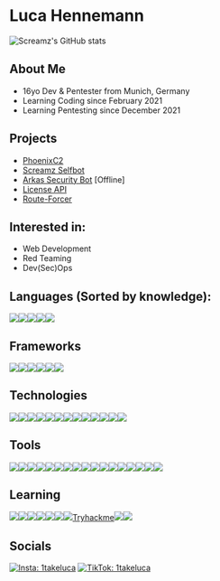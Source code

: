 # Luca Hennemann
![Screamz's GitHub stats](https://github-readme-stats.vercel.app/api?username=screamz2k&show_icons=true&theme=merko)
<br>

## About Me
- 16yo Dev & Pentester from Munich, Germany 
- Learning Coding since February 2021
- Learning Pentesting since December 2021

## Projects
- [PhoenixC2](https://github.com/screamz2k/PhoenixC2)
- [Screamz Selfbot](https://github.com/screamz2k/SCREAMZ-SELFBOT)
- [Arkas Security Bot](https://discord.com/api/oauth2/authorize?client_id=894126755223310366&permissions=8&scope=bot%20applications.commands) [Offline]
- [License API](https://github.com/screamz2k/License-API)
- [Route-Forcer](https://github.com/screamz2k/Route-Forcer)

## Interested in:
- Web Development
- Red Teaming
- Dev(Sec)Ops

## Languages (Sorted by knowledge):
<img src="https://img.shields.io/badge/Python-FFD43B?style=for-the-badge&logo=python&logoColor=blue"><img src="https://img.shields.io/badge/JavaScript-323330?style=for-the-badge&logo=javascript&logoColor=F7DF1E"><img src="https://img.shields.io/badge/Go-00ADD8?style=for-the-badge&logo=go&logoColor=white"><img src="https://img.shields.io/badge/HTML5-E34F26?style=for-the-badge&logo=html5&logoColor=white"><img src="https://img.shields.io/badge/C%23-239120?style=for-the-badge&logo=c-sharp&logoColor=white">

## Frameworks
<img src="https://img.shields.io/badge/Flask-000000?style=for-the-badge&logo=flask&logoColor=white"><img src="https://img.shields.io/badge/React-20232A?style=for-the-badge&logo=react&logoColor=61DAFB"><img src="https://img.shields.io/badge/Bootstrap-563D7C?style=for-the-badge&logo=bootstrap&logoColor=white"><img src="https://img.shields.io/badge/Django-092E20?style=for-the-badge&logo=django&logoColor=green"><img src="https://img.shields.io/badge/jQuery-0769AD?style=for-the-badge&logo=jquery&logoColor=white"><img src="https://img.shields.io/badge/.NET-512BD4?style=for-the-badge&logo=dotnet&logoColor=white">

## Technologies
<img src="https://img.shields.io/badge/Docker-2CA5E0?style=for-the-badge&logo=docker&logoColor=white"><img src="https://img.shields.io/badge/pypi-3775A9?style=for-the-badge&logo=pypi&logoColor=white"><img src="https://img.shields.io/badge/MySQL-005C84?style=for-the-badge&logo=mysql&logoColor=white"><img src="https://img.shields.io/badge/SQLite-07405E?style=for-the-badge&logo=sqlite&logoColor=white"><img src="https://img.shields.io/badge/Font_Awesome-339AF0?style=for-the-badge&logo=fontawesome&logoColor=white"><img src="https://img.shields.io/badge/json-5E5C5C?style=for-the-badge&logo=json&logoColor=white"><img src="https://img.shields.io/badge/VMware-231f20?style=for-the-badge&logo=VMware&logoColor=white"><img src="https://img.shields.io/badge/NuGet-004880?style=for-the-badge&logo=nuget&logoColor=white"><img src="https://img.shields.io/badge/Selenium-43B02A?style=for-the-badge&logo=Selenium&logoColor=white"><img src="https://img.shields.io/badge/Arch_Linux-1793D1?style=for-the-badge&logo=arch-linux&logoColor=white"><img src="https://img.shields.io/badge/Raspberry%20Pi-A22846?style=for-the-badge&logo=Raspberry%20Pi&logoColor=white"><img src="https://img.shields.io/badge/Windows-0078D6?style=for-the-badge&logo=windows&logoColor=white"><img src="https://img.shields.io/badge/Kali_Linux-557C94?style=for-the-badge&logo=kali-linux&logoColor=white">

## Tools
<img src="https://img.shields.io/badge/powershell-5391FE?style=for-the-badge&logo=powershell&logoColor=white"><img src="https://img.shields.io/badge/GNU%20Bash-4EAA25?style=for-the-badge&logo=GNU%20Bash&logoColor=white"><img src="https://img.shields.io/badge/Insomnia-5849be?style=for-the-badge&logo=Insomnia&logoColor=white"><img src="https://img.shields.io/badge/GIT-E44C30?style=for-the-badge&logo=git&logoColor=white"><img
src="https://img.shields.io/badge/conda-342B029.svg?&style=for-the-badge&logo=anaconda&logoColor=white"><img src="https://img.shields.io/badge/Figma-F24E1E?style=for-the-badge&logo=figma&logoColor=white"><img src="https://img.shields.io/badge/Canva-%2300C4CC.svg?&style=for-the-badge&logo=Canva&logoColor=white"><img src="https://img.shields.io/badge/Firefox_Browser-FF7139?style=for-the-badge&logo=Firefox-Browser&logoColor=white"><img src="https://img.shields.io/badge/Visual_Studio-5C2D91?style=for-the-badge&logo=visual%20studio&logoColor=white"><img src="https://img.shields.io/badge/Visual_Studio_Code-0078D4?style=for-the-badge&logo=visual%20studio%20code&logoColor=white"><img src="https://img.shields.io/badge/Arduino_IDE-00979D?style=for-the-badge&logo=arduino&logoColor=white"><img src="https://img.shields.io/badge/PyCharm-000000.svg?&style=for-the-badge&logo=PyCharm&logoColor=white"><img src="https://img.shields.io/badge/replit-667881?style=for-the-badge&logo=replit&logoColor=white"><img src="https://img.shields.io/badge/SonarLint-CB2029?style=for-the-badge&logo=sonarlint&logoColor=white"><img src="https://img.shields.io/badge/LibreOffice-18A303?style=for-the-badge&logo=LibreOffice&logoColor=white"><img src="https://img.shields.io/badge/Microsoft_Office-D83B01?style=for-the-badge&logo=microsoft-office&logoColor=white"><img src="https://img.shields.io/badge/GitKraken-179287?style=for-the-badge&logo=GitKraken&logoColor=white">

## Learning
<a href="https://www.codecademy.com/profiles/Screamz2k"><img src="https://img.shields.io/badge/Codecademy-FFF0E5?style=for-the-badge&logo=codecademy&logoColor=303347"></a><a href="https://exercism.org/profiles/screamz2k"><img src="https://img.shields.io/badge/Exercism-009CAB?style=for-the-badge&logo=exercism&logoColor=white"></a><a href="https://www.freecodecamp.org/screamz2k"><img src="https://img.shields.io/badge/freecodecamp-27273D?style=for-the-badge&logo=freecodecamp&logoColor=white"></a><img src="https://img.shields.io/badge/MDN_Web_Docs-black?style=for-the-badge&logo=mdnwebdocs&logoColor=white"><img src="https://img.shields.io/badge/Udemy-EC5252?style=for-the-badge&logo=Udemy&logoColor=white"><img src="https://img.shields.io/badge/Microsoft-666666?style=for-the-badge&logo=microsoft&logoColor=white"><a href="https://app.hackthebox.com/profile/952661"><img src="https://img.shields.io/badge/HackTheBox-111927?style=for-the-badge&logo=Hack%20The%20Box&logoColor=9FEF00"></a><a href="https://tryhackme.com/p/screamz">Tryhackme</a><a target="_blank" href="https://www.hackerrank.com/luca_hennemann"><img src="https://img.shields.io/badge/-Hackerrank-2EC866?style=for-the-badge&logo=HackerRank&logoColor=white"></a><a target="_blank" href="https://www.codewars.com/users/screamz2k"><img src="https://img.shields.io/badge/Codewars-B1361E?style=for-the-badge&logo=Codewars&logoColor=white"></a>

## Socials
<a target="_blank" href="https://instagram.com/1takeluca"><img src="https://img.shields.io/badge/Instagram-E4405F?style=for-the-badge&logo=instagram&logoColor=white" alt="Insta: 1takeluca"></a>
<a target="_blank" href="https://tiktok.com/@1takeluca"><img src="https://img.shields.io/badge/TikTok-000000?style=for-the-badge&logo=tiktok&logoColor=white" alt="TikTok: 1takeluca"></a>


